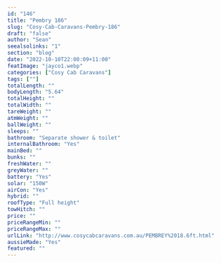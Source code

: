 ```yaml
---
id: "146"
title: "Pembry 186"
slug: "Cosy-Cab-Caravans-Pembry-186"
draft: "false"
author: "Sean"
seealsolinks: "1"
section: "blog"
date: "2022-10-10T22:00:09+11:00"
featImage: "jayco1.webp"
categories: ["Cosy Cab Caravans"]
tags: [""]
totalLength: ""
bodyLength: "5.64"
totalHeight: ""
totalWidth: ""
tareWeight: ""
atmWeight: ""
ballWeight: ""
sleeps: ""
bathroom: "Separate shower & toilet"
internalBathroom: "Yes"
mainBed: ""
bunks: ""
freshWater: ""
greyWater: ""
battery: "Yes"
solar: "150W"
airCon: "Yes"
hybrid: ""
roofType: "Full height"
towHitch: ""
price: ""
priceRangeMin: ""
priceRangeMax: ""
urlLink: "http://www.cosycabcaravans.com.au/PEMBREY%2018.6ft.html"
aussieMade: "Yes"
featured: ""
---
```

